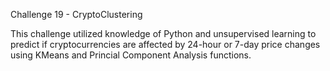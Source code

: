 Challenge 19 - CryptoClustering


This challenge utilized knowledge of Python and unsupervised learning to predict if cryptocurrencies are affected by 24-hour or 7-day price changes using KMeans and Princial Component Analysis functions.
